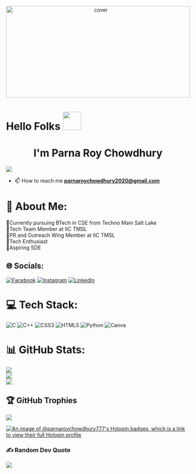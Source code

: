 

<div align="center">
<img width="100%" height = "250px" src="https://cdn.pixabay.com/photo/2018/01/14/23/12/nature-3082832_1280.jpg" alt="cover" />
</div>
 
<h1> Hello Folks <img src = "https://raw.githubusercontent.com/rahulbanerjee26/githubProfileReadmeGenerator/main/gifs/wave.gif" width = 50px height='50px'> </h1>
<p align='center'>
<h1 align="center"> I'm Parna Roy Chowdhury</h1>



[![](https://visitcount.itsvg.in/api?id=ParnaRoyChowdhury777&icon=9&color=9)](https://visitcount.itsvg.in)



- 📫 How to reach me **parnaroychowdhury2020@gmail.com**

# 💫 About Me:
🔷Currently pursuing BTech in CSE from Techno Main Salt Lake<br>🔷Tech Team Member at IIC TMSL<br>🔷PR and Outreach Wing Member at IIC TMSL<br>🔷Tech Enthusiast<br>🔷Aspiring SDE<br>


## 🌐 Socials:
[![Facebook](https://img.shields.io/badge/Facebook-%231877F2.svg?logo=Facebook&logoColor=white)](https://facebook.com/parna.roychowdhury777) [![Instagram](https://img.shields.io/badge/Instagram-%23E4405F.svg?logo=Instagram&logoColor=white)](https://instagram.com/parna.roychowdhury.777) [![LinkedIn](https://img.shields.io/badge/LinkedIn-%230077B5.svg?logo=linkedin&logoColor=white)](https://linkedin.com/in/parna-roy-chowdhury-756331256) 

# 💻 Tech Stack:
![C](https://img.shields.io/badge/c-%2300599C.svg?style=for-the-badge&logo=c&logoColor=white) ![C++](https://img.shields.io/badge/c++-%2300599C.svg?style=for-the-badge&logo=c%2B%2B&logoColor=white) ![CSS3](https://img.shields.io/badge/css3-%231572B6.svg?style=for-the-badge&logo=css3&logoColor=white) ![HTML5](https://img.shields.io/badge/html5-%23E34F26.svg?style=for-the-badge&logo=html5&logoColor=white) ![Python](https://img.shields.io/badge/python-3670A0?style=for-the-badge&logo=python&logoColor=ffdd54) ![Canva](https://img.shields.io/badge/Canva-%2300C4CC.svg?style=for-the-badge&logo=Canva&logoColor=white)

# 📊 GitHub Stats:
![](https://github-readme-stats.vercel.app/api?username=ParnaRoyChowdhury777&theme=radical&hide_border=true&include_all_commits=true&count_private=true)<br/>
![](https://github-readme-streak-stats.herokuapp.com/?user=ParnaRoyChowdhury777&theme=radical&hide_border=true)<br/>
![](https://github-readme-stats.vercel.app/api/top-langs/?username=ParnaRoyChowdhury777&theme=radical&hide_border=true&include_all_commits=true&count_private=true&layout=compact)

## 🏆 GitHub Trophies
![](https://github-profile-trophy.vercel.app/?username=ParnaRoyChowdhury777&theme=discord&no-frame=true&no-bg=false&margin-w=4)

[![An image of @parnaroychowdhury777's Holopin badges, which is a link to view their full Holopin profile](https://holopin.me/parnaroychowdhury777)](https://holopin.io/@parnaroychowdhury777)

### ✍️ Random Dev Quote
![](https://quotes-github-readme.vercel.app/api?type=horizontal&theme=dark)

